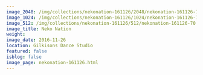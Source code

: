 ```yaml
---
image_2048: /img/collections/nekonation-161126/2048/nekonation-161126-70.jpg
image_1024: /img/collections/nekonation-161126/1024/nekonation-161126-70.jpg
image_512: /img/collections/nekonation-161126/512/nekonation-161126-70.jpg
image_title: Neko Nation
weight: 
image_date: 2016-11-26
location: Gilkisons Dance Studio
featured: false
isblog: false
image_page: nekonation-161126.html
---
```

